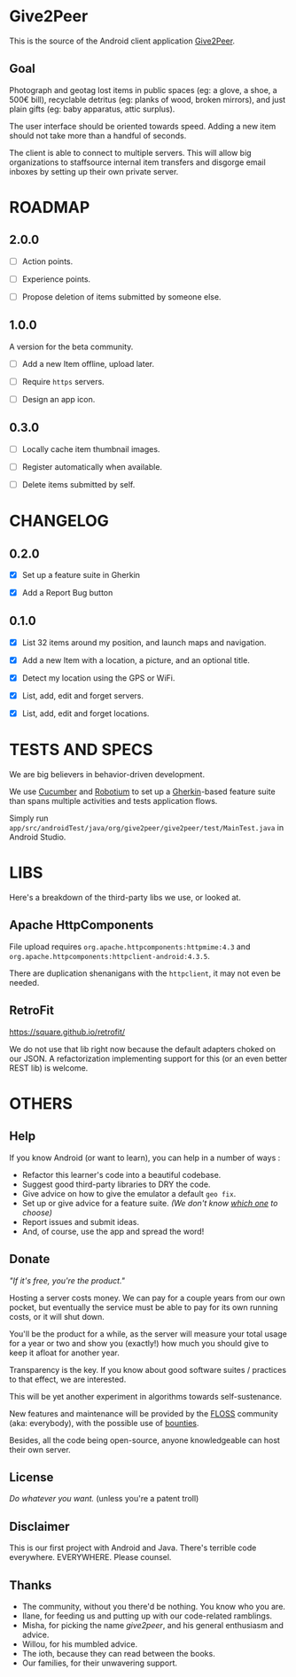 Give2Peer
=========

This is the source of the Android client application [Give2Peer](http://give2peer.org).


Goal
----

Photograph and geotag lost items in public spaces (eg: a glove, a shoe, a 500€ bill), recyclable
detritus (eg: planks of wood, broken mirrors), and just plain gifts (eg: baby apparatus, attic
surplus).

The user interface should be oriented towards speed. Adding a new item should not take more than a
handful of seconds.

The client is able to connect to multiple servers.
This will allow big organizations to staffsource internal item transfers and disgorge email inboxes
by setting up their own private server.



ROADMAP
=======

2.0.0
-----

- [ ] Action points.
- [ ] Experience points.
- [ ] Propose deletion of items submitted by someone else.


1.0.0
-----

A version for the beta community.

- [ ] Add a new Item offline, upload later.
- [ ] Require `https` servers.
- [ ] Design an app icon.


0.3.0
-----

- [ ] Locally cache item thumbnail images.
- [ ] Register automatically when available.
- [ ] Delete items submitted by self.


CHANGELOG
=========

0.2.0
-----

- [x] Set up a feature suite in Gherkin
- [x] Add a Report Bug button


0.1.0
-----

- [x] List 32 items around my position, and launch maps and navigation.
- [x] Add a new Item with a location, a picture, and an optional title.
- [x] Detect my location using the GPS or WiFi.
- [x] List, add, edit and forget servers.
- [x] List, add, edit and forget locations.


TESTS AND SPECS
===============

We are big believers in behavior-driven development.

We use [Cucumber] and [Robotium] to set up a [Gherkin]-based feature suite than spans multiple
activities and tests application flows.

Simply run `app/src/androidTest/java/org/give2peer/give2peer/test/MainTest.java` in Android Studio.

[Cucumber]: https://cucumber.io
[Robotium]: https://robotium.org
[Gherkin]:  https://github.com/cucumber/cucumber/wiki/Gherkin


LIBS
====

Here's a breakdown of the third-party libs we use, or looked at.


Apache HttpComponents
---------------------

File upload requires `org.apache.httpcomponents:httpmime:4.3`
and `org.apache.httpcomponents:httpclient-android:4.3.5`.

There are duplication shenanigans with the `httpclient`, it may not even be needed.


RetroFit
--------

https://square.github.io/retrofit/

We do not use that lib right now because the default adapters choked on our JSON.
A refactorization implementing support for this (or an even better REST lib) is welcome.



OTHERS
======


Help
----

If you know Android (or want to learn), you can help in a number of ways :

- Refactor this learner's code into a beautiful codebase.
- Suggest good third-party libraries to DRY the code.
- Give advice on how to give the emulator a default `geo fix`.
- Set up or give advice for a feature suite.
  _(We don't know [which one](https://android-arsenal.com/tag/98?sort=rating) to choose)_
- Report issues and submit ideas.
- And, of course, use the app and spread the word!


Donate
------

_"If it's free, you're the product."_

Hosting a server costs money. We can pay for a couple years from our own pocket, but eventually the
service must be able to pay for its own running costs, or it will shut down.

You'll be the product for a while, as the server will measure your total usage for a year or two
and show you (exactly!) how much you should give to keep it afloat for another year.

Transparency is the key. If you know about good software suites / practices to that effect, we are
interested.

This will be yet another experiment in algorithms towards self-sustenance.

New features and maintenance will be provided by the
[FLOSS](http://en.wikipedia.org/wiki/Free_and_open-source_software#FLOSS) community
(aka: everybody), with the possible use of [bounties](https://www.bountysource.com).

Besides, all the code being open-source, anyone knowledgeable can host their own server.


License
-------

_Do whatever you want._ (unless you're a patent troll)


Disclaimer
----------

This is our first project with Android and Java.
There's terrible code everywhere. EVERYWHERE.
Please counsel.


Thanks
------

- The community, without you there'd be nothing. You know who you are.
- Ilane, for feeding us and putting up with our code-related ramblings.
- Misha, for picking the name _give2peer_, and his general enthusiasm and advice.
- Willou, for his mumbled advice.
- The ioth, because they can read between the books.
- Our families, for their unwavering support.